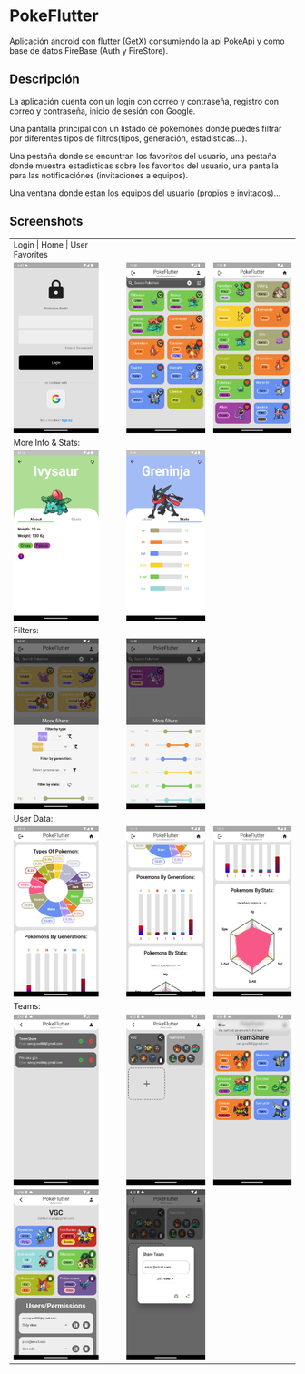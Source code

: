 # PokeFlutter

Aplicación android con flutter ([GetX](https://pub.dev/packages/get)) consumiendo la api [PokeApi](https://pokeapi.co/) y como base de datos FireBase (Auth y FireStore).

## Descripción

La aplicación cuenta con un login con correo y contraseña, registro con correo y contraseña, inicio de sesión con Google.

Una pantalla principal con un listado de pokemones donde puedes filtrar por diferentes tipos de filtros(tipos, generación, estadisticas...).

Una pestaña donde se encuntran los favoritos del usuario, una pestaña donde muestra estadisticas sobre los favoritos del usuario, una pantalla para las notificaciónes (invitaciones a equipos).

Una ventana donde estan los equipos del usuario (propios e invitados)...

## Screenshots

<table>
  <tr>
    <td>Login | Home | User Favorites</td>
  </tr>
  <tr>
    <td valign="top"><img src="./assets/login.png" width="150" height="300" /></td>
    <td valign="top"><img src="./assets/home.png" width="150" height="300" /></td>
    <td><img src="./assets/user.png" width="150" height="300" /></td>
  </tr>
  <tr>
    <td>More Info & Stats:</td>
  </tr>
  <tr>
    <td><img src="./assets/inof_about.png" width="150" height="300" /></td>
    <td><img src="./assets/info_stats.png" width="150" height="300" /></td>
  </tr>
  <tr>
    <td>Filters:</td>
  </tr>
  <tr>
    <td><img src="./assets/filter_1.png" width="150" height="300" /></td>
    <td><img src="./assets/filter_2.png" width="150" height="300" /></td>
  </tr>
  <tr>
    <td>User Data:
  </tr>
  <tr>
    <td><img src="./assets/pie_chart.png" width="150" height="300" /></td>
    <td><img src="./assets/bar_chart.png" width="150" height="300" /></td>
    <td><img src="./assets/radar_chart.png" width="150" height="300" /></td>
  </tr>
  <tr>
    <td>Teams:
  </tr>
    <tr>
    <td><img src="./assets/notifications.png" width="150" height="300" /></td>
    <td><img src="./assets/teams_preview.png" width="150" height="300" /></td>
    <td><img src="./assets/team_share.png" width="150" height="300" /></td>
  </tr>
  </tr>
    <tr>
    <td><img src="./assets/team_owner.png" width="150" height="300" /></td>
    <td><img src="./assets/share.png" width="150" height="300" /></td>
  </tr>
</table>
